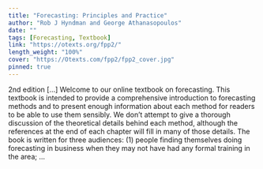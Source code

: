 ```yaml
---
title: "Forecasting: Principles and Practice"
author: "Rob J Hyndman and George Athanasopoulos"
date: ""
tags: [Forecasting, Textbook]
link: "https://otexts.org/fpp2/"
length_weight: "100%"
cover: "https://Otexts.com/fpp2/fpp2_cover.jpg"
pinned: true
---
```


2nd edition [...] Welcome to our online textbook on forecasting. This textbook is intended to provide a comprehensive introduction to forecasting methods and to present enough information about each method for readers to be able to use them sensibly. We don’t attempt to give a thorough discussion of the theoretical details behind each method, although the references at the end of each chapter will fill in many of those details. The book is written for three audiences: (1) people finding themselves doing forecasting in business when they may not have had any formal training in the area; ...
